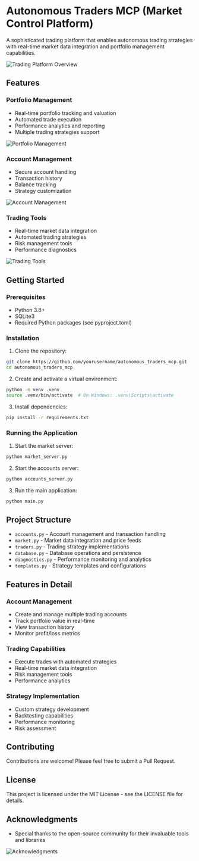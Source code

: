 # Autonomous Traders MCP (Market Control Platform)

A sophisticated trading platform that enables autonomous trading strategies with real-time market data integration and portfolio management capabilities.

![Trading Platform Overview](assets/trading.png)

## Features

### Portfolio Management
- Real-time portfolio tracking and valuation
- Automated trade execution
- Performance analytics and reporting
- Multiple trading strategies support

![Portfolio Management](assets/portfolio.png)

### Account Management
- Secure account handling
- Transaction history
- Balance tracking
- Strategy customization

![Account Management](assets/ac_management.png)

### Trading Tools
- Real-time market data integration
- Automated trading strategies
- Risk management tools
- Performance diagnostics

![Trading Tools](assets/tools.png)

## Getting Started

### Prerequisites
- Python 3.8+
- SQLite3
- Required Python packages (see pyproject.toml)

### Installation

1. Clone the repository:
```bash
git clone https://github.com/yourusername/autonomous_traders_mcp.git
cd autonomous_traders_mcp
```

2. Create and activate a virtual environment:
```bash
python -m venv .venv
source .venv/bin/activate  # On Windows: .venv\Scripts\activate
```

3. Install dependencies:
```bash
pip install -r requirements.txt
```

### Running the Application

1. Start the market server:
```bash
python market_server.py
```

2. Start the accounts server:
```bash
python accounts_server.py
```

3. Run the main application:
```bash
python main.py
```

## Project Structure

- `accounts.py` - Account management and transaction handling
- `market.py` - Market data integration and price feeds
- `traders.py` - Trading strategy implementations
- `database.py` - Database operations and persistence
- `diagnostics.py` - Performance monitoring and analytics
- `templates.py` - Strategy templates and configurations

## Features in Detail

### Account Management
- Create and manage multiple trading accounts
- Track portfolio value in real-time
- View transaction history
- Monitor profit/loss metrics

### Trading Capabilities
- Execute trades with automated strategies
- Real-time market data integration
- Risk management tools
- Performance analytics

### Strategy Implementation
- Custom strategy development
- Backtesting capabilities
- Performance monitoring
- Risk assessment

## Contributing

Contributions are welcome! Please feel free to submit a Pull Request.

## License

This project is licensed under the MIT License - see the LICENSE file for details.

## Acknowledgments

- Special thanks to the open-source community for their invaluable tools and libraries

![Acknowledgments](assets/thanks.png)
